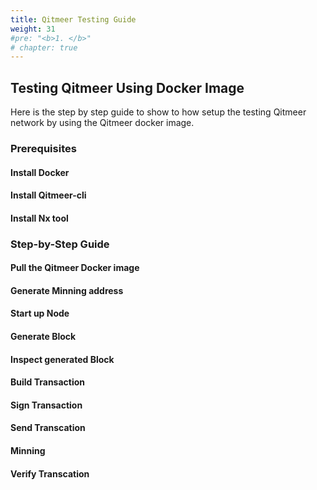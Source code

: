 ```yaml
---
title: Qitmeer Testing Guide
weight: 31
#pre: "<b>1. </b>"
# chapter: true
---
```


## Testing Qitmeer Using Docker Image

Here is the step by step guide to show to how setup the testing Qitmeer network by using the Qitmeer docker image.

### Prerequisites

#### Install Docker

#### Install Qitmeer-cli

#### Install Nx tool

### Step-by-Step Guide

#### Pull the Qitmeer Docker image

#### Generate Minning address

#### Start up Node

#### Generate Block

#### Inspect generated Block

#### Build Transaction

#### Sign Transaction

#### Send Transcation

#### Minning

#### Verify Transcation


